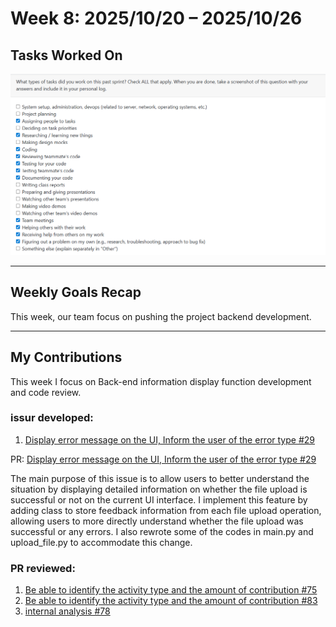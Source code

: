 # Week 8: 2025/10/20 – 2025/10/26

## Tasks Worked On
![Week8 Project Log](img/week8.png)

---

## Weekly Goals Recap
This week, our team focus on pushing the project backend development.

---

## My Contributions
This week I focus on Back-end information display function development and code review.

### issur developed:
1. [Display error message on the UI, Inform the user of the error type #29](https://github.com/COSC-499-W2025/capstone-project-team-9/issues/33)

PR: [Display error message on the UI, Inform the user of the error type #29](https://github.com/COSC-499-W2025/capstone-project-team-9/pull/79)

The main purpose of this issue is to allow users to better understand the situation by displaying detailed information on whether the file upload is successful or not on the current UI interface.
I implement this feature by adding class to store feedback information from each file upload operation, allowing users to more directly understand whether the file upload was successful or any errors.
I also rewrote some of the codes in main.py and upload_file.py to accommodate this change.

### PR reviewed: 
1. [Be able to identify the activity type and the amount of contribution #75](https://github.com/COSC-499-W2025/capstone-project-team-9/pull/75)
2. [Be able to identify the activity type and the amount of contribution #83](https://github.com/COSC-499-W2025/capstone-project-team-9/pull/83)
3. [internal analysis #78](https://github.com/COSC-499-W2025/capstone-project-team-9/pull/78)

